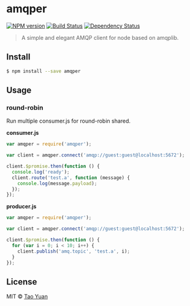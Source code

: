 # amqper 
[![NPM version][npm-image]][npm-url] 
[![Build Status][circleci-image]][circleci-url] 
[![Dependency Status][daviddm-image]][daviddm-url]

> A simple and elegant AMQP client for node based on amqplib.

## Install

```sh
$ npm install --save amqper
```

## Usage

### round-robin

Run multiple consumer.js for round-robin shared.

__consumer.js__

```js
var amqper = require('amqper');

var client = amqper.connect('amqp://guest:guest@localhost:5672');

client.$promise.then(function () {
  console.log('ready');
  client.route('test.a', function (message) {
    console.log(message.payload);
  });
});

```

__producer.js__

```js
var amqper = require('amqper');

var client = amqper.connect('amqp://guest:guest@localhost:5672');

client.$promise.then(function () {
  for (var i = 0; i < 10; i++) {
    client.publish('amq.topic', 'test.a', i);
  }
});

```

## License

MIT © [Tao Yuan]()


[npm-image]: https://badge.fury.io/js/amqper.svg
[npm-url]: https://npmjs.org/package/amqper
[circleci-image]: https://circleci.com/gh/taoyuan/amqper.svg?style=shield
[circleci-url]: https://circleci.com/gh/taoyuan/amqper
[daviddm-image]: https://david-dm.org/taoyuan/amqper.svg?theme=shields.io
[daviddm-url]: https://david-dm.org/taoyuan/amqper
